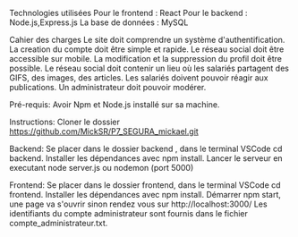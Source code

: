 Technologies utilisées
Pour le frontend : React
Pour le backend : Node.js,Express.js
La base de données : MySQL

Cahier des charges
Le site doit comprendre un système d'authentification.
La creation du compte doit être simple et rapide.
Le réseau social doit être accessible sur mobile.
La modification et la suppression du profil doit être possible.
Le réseau social doit contenir un lieu où les salariés partagent des GIFS, des images, des articles.
Les salariés doivent pouvoir réagir aux publications.
Un administrateur doit pouvoir modérer.

Pré-requis:
Avoir Npm et Node.js installé sur sa machine.

Instructions:
Cloner le dossier https://github.com/MickSR/P7_SEGURA_mickael.git

Backend:
Se placer dans le dossier backend , dans le terminal VSCode cd backend.
Installer les dépendances avec npm install.
Lancer le serveur en executant node server.js ou nodemon (port 5000)

Frontend:
Se placer dans le dossier frontend, dans le terminal VSCode cd frontend.
Installer les dépendances avec npm install.
Démarrer npm start, une page va s'ouvrir sinon rendez vous sur http://localhost:3000/
Les identifiants du compte administrateur sont fournis dans le fichier compte_administrateur.txt.
